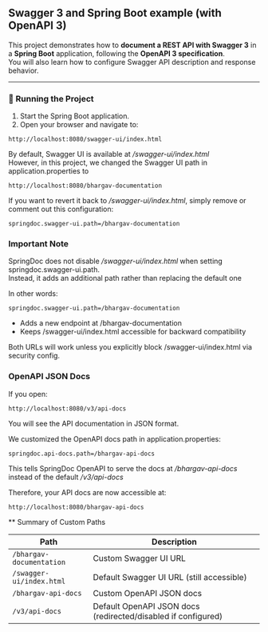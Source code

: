 ## Swagger 3 and Spring Boot example (with OpenAPI 3)

This project demonstrates how to **document a REST API with Swagger 3** in a **Spring Boot** application, following the **OpenAPI 3 specification**.  
You will also learn how to configure Swagger API description and response behavior.

---

### 🚀 Running the Project

1. Start the Spring Boot application.
2. Open your browser and navigate to:

```
http://localhost:8080/swagger-ui/index.html
```

By default, Swagger UI is available at */swagger-ui/index.html*  
However, in this project, we changed the Swagger UI path in application.properties to
```
http://localhost:8080/bhargav-documentation
```

 If you want to revert it back to */swagger-ui/index.html*, simply remove or comment out this configuration:
 ```
springdoc.swagger-ui.path=/bhargav-documentation
```


### Important Note
SpringDoc does not disable */swagger-ui/index.html* when setting springdoc.swagger-ui.path.  
Instead, it adds an additional path rather than replacing the default one  


In other words:
```
springdoc.swagger-ui.path=/bhargav-documentation
```
* Adds a new endpoint at /bhargav-documentation
* Keeps /swagger-ui/index.html accessible for backward compatibility

Both URLs will work unless you explicitly block /swagger-ui/index.html via security config.



### OpenAPI JSON Docs

If you open:
```
http://localhost:8080/v3/api-docs
```

You will see the API documentation in JSON format.  

We customized the OpenAPI docs path in application.properties:
```
springdoc.api-docs.path=/bhargav-api-docs
```

This tells SpringDoc OpenAPI to serve the docs at */bhargav-api-docs* instead of the default */v3/api-docs*  

Therefore, your API docs are now accessible at:
```
http://localhost:8080/bhargav-api-docs
```

** Summary of Custom Paths

| Path                     | Description                                                   |
| ------------------------ | ------------------------------------------------------------- |
| `/bhargav-documentation` | Custom Swagger UI URL                                         |
| `/swagger-ui/index.html` | Default Swagger UI URL (still accessible)                     |
| `/bhargav-api-docs`      | Custom OpenAPI JSON docs                                      |
| `/v3/api-docs`           | Default OpenAPI JSON docs (redirected/disabled if configured) |


